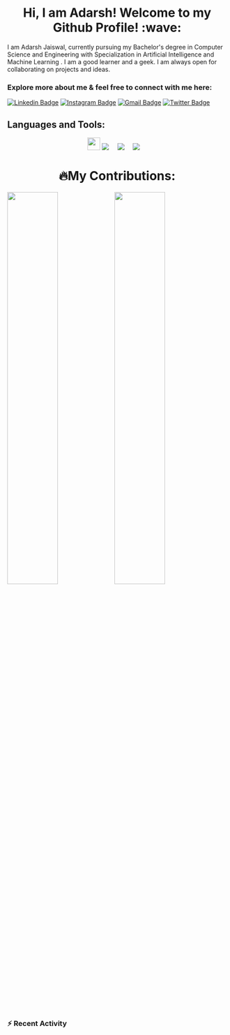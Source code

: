 
<h1 align="center"> Hi, I am Adarsh! Welcome to my Github Profile! :wave: </h1>

I am Adarsh Jaiswal, currently pursuing my Bachelor's degree in Computer Science and Engineering with Specialization in Artificial Intelligence and Machine Learning . I am a good learner and a geek. I am always open for collaborating on projects and ideas. 


### Explore more about me & feel free to connect with me here:

[![Linkedin Badge](https://img.shields.io/badge/-Adarshjaiswal-blue?style=flat-square&logo=Linkedin&logoColor=white&link=https://www.linkedin.com/in/adarsh-jaiswal-1918981a7/)](https://www.linkedin.com/in/adarsh-jaiswal-1918981a7/)
[![Instagram Badge](https://img.shields.io/badge/-Adarsh_jaiswal-red?style=flat-square&logo=instagram&logoColor=white&link=https://www.instagram.com/adarsh_jaiswal_0/)](https://www.instagram.com/adarsh_jaiswal_0/)
[![Gmail Badge](https://img.shields.io/badge/-adarshnayan6@gmail.com-c14438?style=flat-square&logo=Gmail&logoColor=white&link=mailto:adarshnayan6@gmail.com)](mailto:adarshnayan6@gmail.com)
[![Twitter Badge](https://img.shields.io/badge/-Adarsh-lightblue?style=flat-square&logo=Twitter&logoColor=white&link=https://twitter.com/adarshjaiswal0)](https://twitter.com/adarshjaiswal0)










 






							 
## Languages and Tools:

<p align="center">
	
 <img src="https://img.shields.io/badge/python-3776AB.svg?&style=for-the-badge&logo=python&logoColor=white" height="29"/>
 <img src="https://img.shields.io/badge/-GitHub-purple?style=for-the-badge&logo=github" />&nbsp;&nbsp;&nbsp;&nbsp;
 <img src="https://img.shields.io/badge/-VSCode-blue?style=for-the-badge&logo=visual-studio-code" />&nbsp;&nbsp;&nbsp;&nbsp;
 <img src="https://img.shields.io/badge/Microsoft-PowerBI-yellow" />&nbsp;&nbsp;&nbsp;&nbsp;
 	
</tr>
</table>

<br />


<h1 align="center"> 🔥My Contributions: </h1>

	
  <img width="48%" src="https://github-readme-stats.vercel.app/api?username=jaiswal-adarsh&show_icons=true&theme=solarized-light" />  <img width="48%" src="https://github-readme-streak-stats.herokuapp.com/?user=jaiswal-adarsh&theme=solarized-light" />
  
</p>


### :zap: Recent Activity

<!--START_SECTION:activity-->










<!--END_SECTION:activity-->
